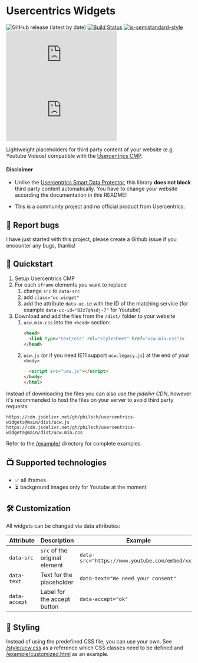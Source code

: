 Usercentrics Widgets 
=====================

![GitHub release (latest by date)](https://img.shields.io/github/v/release/philsch/usercentrics-widgets?style=flat-square)
[![Build Status](https://travis-ci.com/philsch/usercentrics-widgets.svg?branch=main)](https://travis-ci.com/philsch/usercentrics-widgets)
[![js-semistandard-style](https://img.shields.io/badge/code%20style-semistandard-brightgreen.svg?style=flat-square)](https://github.com/standard/semistandard)
![size ucw.js](https://img.shields.io/github/size/philsch/usercentrics-widgets/dist/ucw.js?style=flat-square&label=/dist/ucw.js)
![size ucw.legacy.js](https://img.shields.io/github/size/philsch/usercentrics-widgets/dist/ucw.legacy.js?style=flat-square&label=/dist/ucw.legacy.js)

Lightweight placeholders for third party content of your website (e.g. Youtube Videos) compatible with the 
[Usercentrics CMP](https://usercentrics.com).

#### Disclaimer

* Unlike the [Usercentrics Smart Data Protector](https://docs.usercentrics.com/#/smart-data-protector), this library 
  **does not block** third party content automatically. You have to change your website according the documentation 
  in this README!
  
* This is a community project and no official product from Usercentrics.

## 🐞 Report bugs

I have just started with this project, please create a Github issue if you encounter any bugs, thanks! 

## 🚀 Quickstart

1. Setup Usercentrics CMP
1. For each `iframe` elements you want to replace
    1. change `src` to `data-src`
    1. add `class="uc-widget"`
    1. add the attribute `data-uc-id` with the ID of the matching service 
       (for example `data-uc-id="BJz7qNsdj-7"` for Youtube)
1. Download and add the files from the `/dist/` folder to your website
    1. `ucw.min.css` into the `<head>` section: 
       ```html
       <head>
         <link type="text/css" rel="stylesheet" href="ucw.min.css"/>
       </head>
       ```
    1. `ucw.js` (or if you need IE11 support `ucw.legacy.js`) at the end of your `<body>`
       ```html
         <script src="ucw.js"></script>
       </body>
       </html>
       ```
       
Instead of downloading the files you can also use the *jsdelivr CDN*, however it's recommended
to host the files on your server to avoid third party requests.

```
https://cdn.jsdelivr.net/gh/philsch/usercentrics-widgets@main/dist/ucw.js
https://cdn.jsdelivr.net/gh/philsch/usercentrics-widgets@main/dist/ucw.min.css
```

Refer to the [/example/](./example) directory for complete examples.

## 📺 Supported technologies

* ✅ all iframes
* ⏳ background images only for Youtube at the moment

## 🛠 Customization

All widgets can be changed via data attributes:

| Attribute     | Description                   | Example                                        |
| ------------- | ----------------------------- | ---------------------------------------------- |
| `data-src`    | `src` of the original element | `data-src="https://www.youtube.com/embed/xxx"` |
| `data-text`   | Text for the placeholder      | `data-text="We need your consent"`             |
| `data-accept` | Label for the accept button   | `data-accept="ok"`             |

## 🎨 Styling

Instead of using the predefined CSS file, you can use your own. See [/style/ucw.css](/style/ucw.css) as a reference
which CSS classes need to be defined and [/example/customized.html](/example/customized.html) as an example.
